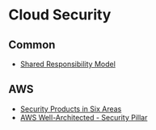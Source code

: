 # Cloud Security

## Common
  - [Shared Responsibility Model](./common/shared_responsibility_model.md)
## AWS
  - [Security Products in Six Areas](./aws/security_products_in_six_areas.md)
  - [AWS Well-Architected - Security Pillar](./aws/aws_well-architected_security.md)
